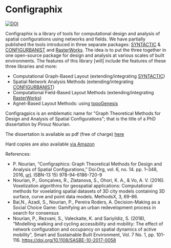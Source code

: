 # Configraphix
[![DOI](https://zenodo.org/badge/298358840.svg)](https://zenodo.org/badge/latestdoi/298358840)

Configraphix is a library of tools for computational design and analysis of spatial configurations using networks and fields. We have partially published the tools introduced in three separate packages: [SYNTACTIC](https://www.grasshopper3d.com/group/space-syntax) & [CONFIGURBANIST](https://www.grasshopper3d.com/group/cheetah) and [RasterWorks](https://github.com/Pirouz-Nourian/Topological_Rasterization). The idea is to put the three together in one open-source package for design and analysis at various scales of built environments. The features of this library [will] include the features of these three libraries and more:

* Computational Graph-Based Layout (extending/integrating [SYNTACTIC](https://www.grasshopper3d.com/group/space-syntax))
* Spatial Network Analysis Methods (extending/integrating [CONFIGURBANIST](https://www.grasshopper3d.com/group/cheetah))
* Computational Field-Based Layout Methods (extending/integrating [RasterWorks](https://github.com/Pirouz-Nourian/Topological_Rasterization))
* Agnet-Based Layout Methods: using [topoGenesis](https://github.com/shervinazadi/topoGenesis)

Configragpics is an emblematic name for "Graph Theoretical Methods for Design and Analysis of Spatial Configurations"; that is the title of a PhD dissertation by Pirouz Nourian.

The dissertation is available as pdf (free of charge) [here](http://abe.tudelft.nl/index.php/faculty-architecture/issue/archive)

Hard copies are also available [via Amazon](https://www.amazon.com/Configraphics-Theoretical-Methods-Analysis-Configurations/dp/9461867204)

References:
* P. Nourian, “Configraphics: Graph Theoretical Methods for Design and Analysis of Spatial Configurations,” Doi.Org, vol. 6, no. 14. pp. 1–348, 2016, [url](https://books.bk.tudelft.nl/index.php/press/catalog/book/546). ISBN-13 15) 978-94-6186-720-9
* Nourian, P., Gonçalves, R., Zlatanova, S., Ohori, K. A., & Vo, A. V. (2016). Voxelization algorithms for geospatial applications: Computational methods for voxelating spatial datasets of 3D city models containing 3D surface, curve and point data models. MethodsX, 3, 69-86.
* Bai,N., Azadi, S., Nourian, P., Pereira Roders, A. Decision-Making as a Social Choice Game: Gamifying an urban redevelopment process in search for consensus
* Nourian, P., Rezvani, S., Valeckaite, K. and Sariyildiz, S. (2018), "Modelling walking and cycling accessibility and mobility: The effect of network configuration and occupancy on spatial dynamics of active mobility", Smart and Sustainable Built Environment, Vol. 7 No. 1, pp. 101-116. https://doi.org/10.1108/SASBE-10-2017-0058





